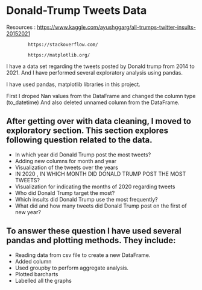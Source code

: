 # Donald-Trump Tweets Data

Resources : https://www.kaggle.com/ayushggarg/all-trumps-twitter-insults-20152021

            https://stackoverflow.com/
            
            https://matplotlib.org/
            
            

I have a data set regarding the tweets posted by Donald trump from 2014 to 2021. And I have performed several  exploratory analysis using pandas.

I have used pandas, matplotlib libraries in this project.

First I droped Nan values from the DataFrame and changed the column type (to_datetime)
And also deleted unnamed column from the DataFrame.

## After getting over with data cleaning, I moved to exploratory section. This section explores following question related to the data.

- In which year did Donald Trump post the most tweets? 
- Adding new columns for month and year
- Visualization of the tweets over the years 
- IN 2020 , IN WHICH MONTH DID DONALD TRUMP POST THE MOST TWEETS? 
- Visualization for indicating the months of 2020 regarding tweets
- Who did Donald Trump target the most?
- Which insults did Donald Trump use the most frequently?
- What did and how many tweets did Donald Trump post on the first of new year? 

## To answer these question I have used several pandas and plotting methods. They include:

- Reading data from csv file to create a new DataFrame.
- Added column
- Used groupby to perform aggregate analysis.
- Plotted barcharts
- Labelled all the graphs
